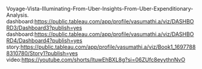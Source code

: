 Voyage-Vista-Illuminating-From-Uber-Insights-From-Uber-Expenditionary-Analysis.
dashboard:https://public.tableau.com/app/profile/vasumathi.a/viz/DASHBORD3/Dashboard3?publish=yes
dashboard:https://public.tableau.com/app/profile/vasumathi.a/viz/DASHBORD4/Dashboard4?publish=yes
story:https://public.tableau.com/app/profile/vasumathi.a/viz/Book1_16977888310780/Story1?publish=yes
video:https://youtube.com/shorts/ItuwEhBXL8g?si=06ZUfc8eyythnNvO

